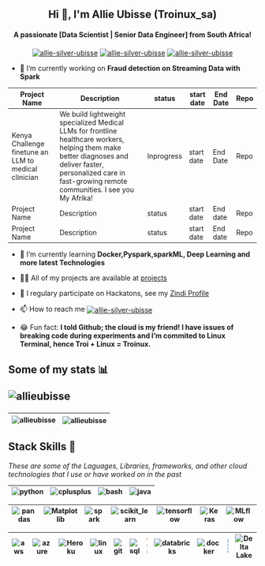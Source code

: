 <h2 align="center">Hi 👋, I'm Allie Ubisse (Troinux_sa)</h2>
<h4 align="center">A passionate [Data Scientist | Senior Data Engineer] from South Africa!</h4>
<p align="center">
 <a href="https://allieubisse.co.za" target="_blank"><img align="center" src="https://img.shields.io/website?label=allieubisse.co.za&style=for-the-badge&url=https%3A%2F%2Fallieubisse.co.za" alt="allie-silver-ubisse"/></a>
<a href="https://linkedin.com/in/allie-silver-ubisse" target="blank"><img align="center" src="https://img.shields.io/badge/linkedin-%230077B5.svg?&style=for-the-badge&logo=linkedin&logoColor=white" alt="allie-silver-ubisse"/></a>
<a href="https://twitter.com/troinux" target="blank"><img align="center" src="https://img.shields.io/badge/twitter-%231DA1F2.svg?&style=for-the-badge&logo=twitter&logoColor=white" alt="allie-silver-ubisse"/></a>
 </p>

 
 
- 🔭 I’m currently working on **Fraud detection on Streaming Data with Spark**
  
| Project Name | Description | status | start date  |  End Date | Repo |
| --- | --- | --- | --- | --- | --- |
| Kenya Challenge finetune an LLM to medical clinician | We build lightweight specialized Medical LLMs for frontline healthcare workers, helping them make better diagnoses and deliver faster, personalized care in fast-growing remote communities. I see you My Afrika! | Inprogress | start date  |  End Date | Repo |
| Project Name | Description | status | start date  |  End date | Repo |
| Project Name | Description | status | start date  |  End date | Repo |


- 🌱 I’m currently learning **Docker,Pyspark,sparkML, Deep Learning and more latest Technologies**

- 👨‍💻 All of my projects are available at [projects]

- 📝 I regulary participate on Hackatons, see my [Zindi Profile]

- 📫 How to reach me <a href="https://linkedin.com/in/allie-silver-ubisse" target="blank"><img align="center" src="https://cdn.jsdelivr.net/npm/simple-icons@3.0.1/icons/linkedin.svg" alt="allie-silver-ubisse" height="20" width="30" /></a>


- 😂 Fun fact: **I told Github; the cloud is my friend! I have issues of breaking code during experiments and I’m commited to Linux Terminal, hence Troi + Linux = Troinux.**

## Some of my stats :bar_chart:  <p align="left"> <img src="https://komarev.com/ghpvc/?username=allieubisse&label=PROFILE+VIEWS" alt="allieubisse" /> </p>


<img align="left" src="https://github-readme-stats.vercel.app/api/top-langs/?username=allieubisse&layout=compact" alt="allieubisse" />|<img align="center" src="https://github-readme-stats.vercel.app/api?username=allieubisse&show_icons=true" alt="allieubisse" />
|--|--|

## Stack Skills :muscle:
*These are some of the Laguages, Libraries, frameworks, and other cloud technologies that I use or have worked on in the past*

<img src="https://devicons.github.io/devicon/devicon.git/icons/python/python-original.svg" alt="python" width="40" height="40"/>|<img src="https://devicons.github.io/devicon/devicon.git/icons/cplusplus/cplusplus-original.svg" alt="cplusplus" width="40" height="40"/>|<img src="https://www.vectorlogo.zone/logos/gnu_bash/gnu_bash-icon.svg" alt="bash" width="40" height="40"/>|<img src="https://devicons.github.io/devicon/devicon.git/icons/java/java-original-wordmark.svg" alt="java" width="40" height="40"/>
|--|--|--|--|

<img src="https://encrypted-tbn0.gstatic.com/images?q=tbn%3AANd9GcRXCDD7q7wCVdRNtROzgtARnDThPmab6k2x7Q&usqp=CAU" alt="pandas" width="40" height="40"/>|<img src="https://upload.wikimedia.org/wikipedia/commons/thumb/0/01/Created_with_Matplotlib-logo.svg/128px-Created_with_Matplotlib-logo.svg.png" alt="Matplotlib" width="40" height="40"/>|<img src="https://www.pinclipart.com/picdir/middle/318-3188848_spark-sql-logo-apache-spark-logo-svg-clipart.png" alt="spark" width="40" height="40"/>|<img src="https://upload.wikimedia.org/wikipedia/commons/0/05/Scikit_learn_logo_small.svg" alt="scikit_learn" width="40" height="40"/>|<img src="https://www.vectorlogo.zone/logos/tensorflow/tensorflow-icon.svg" alt="tensorflow" width="40" height="40"/>|<img title="Keras" alt="Keras" width="40px" src="https://upload.wikimedia.org/wikipedia/commons/thumb/a/ae/Keras_logo.svg/240px-Keras_logo.svg.png">|<img src="https://avatars0.githubusercontent.com/u/39938107?s=200&v=4" alt="MLflow" width="40" height="40"/>|<img src="https://www.vectorlogo.zone/logos/pocoo_flask/pocoo_flask-icon.svg" alt="flask" width="40" height="40"/>|<img src="https://encrypted-tbn0.gstatic.com/images?q=tbn%3AANd9GcTwBCY30hERRORWd-QokDZf0BEyzNnWJATBRQ&usqp=CAU" alt="streamlit" width="40" height="40"/>
|--|--|--|--|--|--|--|--|--|

<img src="https://upload.wikimedia.org/wikipedia/commons/thumb/5/5c/AWS_Simple_Icons_AWS_Cloud.svg/1024px-AWS_Simple_Icons_AWS_Cloud.svg.png" alt="aws" width="40" height="40"/>|<img src="https://www.vectorlogo.zone/logos/microsoft_azure/microsoft_azure-icon.svg" alt="azure" width="40" height="40"/>|<img title="Heroku" alt="Heroku" width="40px" src="https://img.icons8.com/color/48/000000/heroku.png">|<img src="https://devicons.github.io/devicon/devicon.git/icons/linux/linux-original.svg" alt="linux" width="40" height="40"/>|<img src="https://www.vectorlogo.zone/logos/git-scm/git-scm-icon.svg" alt="git" width="40" height="40"/>|<img src="https://encrypted-tbn0.gstatic.com/images?q=tbn%3AANd9GcQrimkXIoXd3m0sDKlIQqjxYIEtV_1XqrE80A&usqp=CAU" alt="sql" width="40" height="40"/>|<img src="https://raw.githubusercontent.com/github/explore/master/topics/jupyter-notebook/jupyter-notebook.png" alt="jupyter-notebook" width="40" height="40"/>|<img src="https://mlflow.org/images/integration-logos/databricks-logo.png" alt="databricks" width="40" height="40"/>|<img src="https://devicons.github.io/devicon/devicon.git/icons/docker/docker-original-wordmark.svg" alt="docker" width="40" height="40"/>|<img src="https://raw.githubusercontent.com/github/explore/80688e429a7d4ef2fca1e82350fe8e3517d3494d/topics/sql/sql.png" alt="sql" width="40" height="40"/>|<img src="https://avatars2.githubusercontent.com/u/49767398?s=200&v=4" alt="Delta Lake" width="40" height="40"/>
|--|--|--|--|--|--|--|--|--|--|--|



[website]: https://allieubisse.co.za
[projects]: https://allieubisse.co.za/#projects
[Zindi Profile]: https://zindi.africa/users/Troinux_sa/competitions
